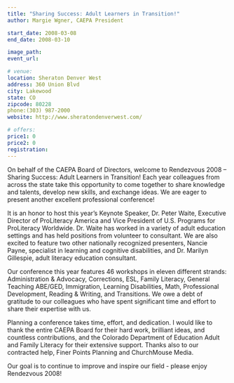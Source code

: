 ```yaml
---
title: "Sharing Success: Adult Learners in Transition!"
author: Margie Wgner, CAEPA President

start_date: 2008-03-08
end_date: 2008-03-10

image_path:
event_url: 

# venue:
location: Sheraton Denver West
address: 360 Union Blvd
city: Lakewood
state: CO
zipcode: 80228
phone:(303) 987-2000
website: http://www.sheratondenverwest.com/

# offers:
price1: 0
price2: 0
registration: 
---
```

On behalf of the CAEPA Board of Directors, welcome to Rendezvous 2008
– Sharing Success: Adult Learners in Transition! Each year colleagues from
across the state take this opportunity to come together to share knowledge
and talents, develop new skills, and exchange ideas. We are eager to present
another excellent professional conference!

It is an honor to host this year’s Keynote Speaker, Dr. Peter Waite, Executive
Director of ProLiteracy America and Vice President of U.S. Programs for
ProLiteracy Worldwide. Dr. Waite has worked in a variety of adult education
settings and has held positions from volunteer to consultant. We are also
excited to feature two other nationally recognized presenters, Nancie Payne,
specialist in learning and cognitive disabilities, and Dr. Marilyn Gillespie,
adult literacy education consultant.

Our conference this year features 46 workshops in eleven different strands:
Administration & Advocacy, Corrections, ESL, Family Literacy, General
Teaching ABE/GED, Immigration, Learning Disabilities, Math, Professional
Development, Reading & Writing, and Transitions. We owe a debt of
gratitude to our colleagues who have spent significant time and effort to share
their expertise with us.

Planning a conference takes time, effort, and dedication. I would like to
thank the entire CAEPA Board for their hard work, brilliant ideas, and
countless contributions, and the Colorado Department of Education Adult and
Family Literacy for their extensive support. Thanks also to our contracted
help, Finer Points Planning and ChurchMouse Media.

Our goal is to continue to improve and inspire our field - please enjoy
Rendezvous 2008!
